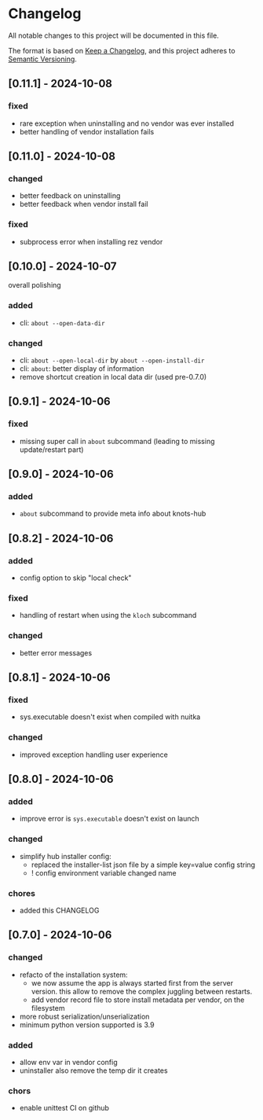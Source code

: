 # Changelog

All notable changes to this project will be documented in this file.

The format is based on [Keep a Changelog](https://keepachangelog.com/en/1.0.0/),
and this project adheres to [Semantic Versioning](https://semver.org/spec/v2.0.0.html).

## [0.11.1] - 2024-10-08

### fixed

- rare exception when uninstalling and no vendor was ever installed
- better handling of vendor installation fails

## [0.11.0] - 2024-10-08

### changed

- better feedback on uninstalling
- better feedback when vendor install fail

### fixed

- subprocess error when installing rez vendor

## [0.10.0] - 2024-10-07

overall polishing

### added

- cli: `about --open-data-dir`

### changed

- cli: `about --open-local-dir` by `about --open-install-dir`
- cli: `about`: better display of information
- remove shortcut creation in local data dir (used pre-0.7.0)

## [0.9.1] - 2024-10-06

### fixed

- missing super call in `about` subcommand (leading to missing update/restart part)

## [0.9.0] - 2024-10-06

### added

- `about` subcommand to provide meta info about knots-hub

## [0.8.2] - 2024-10-06

### added

- config option to skip "local check"

### fixed

- handling of restart when using the `kloch` subcommand

### changed

- better error messages 


## [0.8.1] - 2024-10-06

### fixed

- sys.executable doesn't exist when compiled with nuitka

### changed

- improved exception handling user experience


## [0.8.0] - 2024-10-06

### added

- improve error is `sys.executable` doesn't exist on launch

### changed

- simplify hub installer config:
  - replaced the installer-list json file by a simple key=value config string
  - ! config environment variable changed name

### chores

- added this CHANGELOG

## [0.7.0] - 2024-10-06

### changed

- refacto of the installation system:
  - we now assume the app is always started first from the server version. this allow to remove the complex juggling between restarts.
  - add vendor record file to store install metadata per vendor, on the filesystem
- more robust serialization/unserialization
- minimum python version supported is 3.9

### added

- allow env var in vendor config
- uninstaller also remove the temp dir it creates

### chors

- enable unittest CI on github